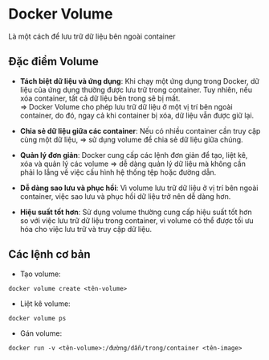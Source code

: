 # Docker Volume
Là một cách để lưu trữ dữ liệu bên ngoài container 

## Đặc điểm Volume
- **Tách biệt dữ liệu và ứng dụng**: Khi chạy một ứng dụng trong Docker, dữ liệu của ứng dụng thường được lưu trữ trong container. Tuy nhiên, nếu xóa container, tất cả dữ liệu bên trong sẽ bị mất.  
=> Docker Volume cho phép lưu trữ dữ liệu ở một vị trí bên ngoài container, do đó, ngay cả khi container bị xóa, dữ liệu vẫn được giữ lại. 

- **Chia sẻ dữ liệu giữa các container**: Nếu có nhiều container cần truy cập cùng một dữ liệu, => sử dụng volume để chia sẻ dữ liệu giữa chúng. 

- **Quản lý đơn giản**: Docker cung cấp các lệnh đơn giản để tạo, liệt kê, xóa và quản lý các volume => dễ dàng quản lý dữ liệu mà không cần phải lo lắng về việc cấu hình hệ thống tệp hoặc đường dẫn. 

- **Dễ dàng sao lưu và phục hồi**: Vì volume lưu trữ dữ liệu ở vị trí bên ngoài container, việc sao lưu và phục hồi dữ liệu trở nên dễ dàng hơn.  

- **Hiệu suất tốt hơn**: Sử dụng volume thường cung cấp hiệu suất tốt hơn so với việc lưu trữ dữ liệu trong container, vì volume có thể được tối ưu hóa cho việc lưu trữ và truy cập dữ liệu. 


## Các lệnh cơ bản

- Tạo volume:
```
docker volume create <tên-volume>
```

- Liệt kê volume:
```
docker volume ps
```

- Gán volume:
```
docker run -v <tên-volume>:/đường/dẫn/trong/container <tên-image>
```
